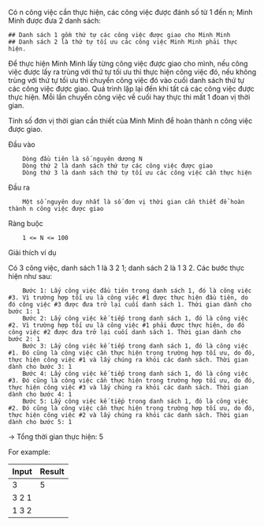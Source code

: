 Có n công việc cần thực hiện, các công việc được đánh số từ 1 đến n; Minh Minh được đưa 2 danh sách:

    ## Danh sách 1 gồm thứ tự các công việc được giao cho Minh Minh
    ## Danh sách 2 là thứ tự tối ưu các công việc Minh Minh phải thực hiện.

Để thực hiện Minh Minh lấy từng công việc được giao cho mình, nếu công việc được lấy ra trùng với thứ tự tối ưu thì thực hiện công việc đó, nếu không trùng với thứ tự tối ưu thì chuyển công việc đó vào cuối danh sách thứ tự các công việc được giao. Quá trình lặp lại đến khi tất cả các công việc được thực hiện. Mỗi lần chuyển công việc về cuối hay thực thi mất 1 đoan vị thời gian.

Tính số đơn vị thời gian cần thiết của Minh Minh để hoàn thành n công việc được giao.

Đầu vào
```
    Dòng đầu tiên là số nguyên dương N
    Dòng thứ 2 là danh sách thứ tự các công việc được giao
    Dòng thứ 3 là danh sách thứ tự tối ưu các công việc cần thực hiện
```
Đầu ra
```
    Một số nguyên duy nhất là số đơn vị thời gian cần thiết để hoàn thành n công việc được giao 
```

Ràng buộc
```
    1 <= N <= 100
```
Giải thích ví dụ

Có 3 công việc, danh sách 1 là 3 2 1; danh sách 2 là 1 3 2. Các bước thực hiện như sau:
```
    Bước 1: Lấy công việc đầu tiên trong danh sách 1, đó là công việc #3. Vì trường hợp tối ưu là công việc #1 được thực hiện đầu tiên, do đó công việc #3 được đưa trở lại cuối danh sách 1. Thời gian dành cho bước 1: 1
    Bước 2: Lấy công việc kế tiếp trong danh sách 1, đó là công việc #2. Vì trường hợp tối ưu là công việc #1 phải được thực hiện, do đó công việc #2 được đưa trở lại cuối danh sách 1. Thời gian dành cho bước 2: 1
    Bước 3: Lấy công việc kế tiếp trong danh sách 1, đó là công việc #1. Đó cũng là công việc cần thực hiện trong trường hợp tối ưu, do đó, thực hiện công việc #1 và lấy chúng ra khỏi các danh sách. Thời gian dành cho bước 3: 1
    Bước 4: Lấy công việc kế tiếp trong danh sách 1, đó là công việc #3. Đó cũng là công việc cần thực hiện trong trường hợp tối ưu, do đó, thực hiện công việc #3 và lấy chúng ra khỏi các danh sách. Thời gian dành cho bước 4: 1
    Bước 5: Lấy công việc kế tiếp trong danh sách 1, đó là công việc #2. Đó cũng là công việc cần thực hiện trong trường hợp tối ưu, do đó, thực hiện công việc #2 và lấy chúng ra khỏi các danh sách. Thời gian dành cho bước 5: 1
```
-> Tổng thời gian thực hiện: 5

For example:

|Input |  Result|
|------|--------|
|3     |  5     |
|3 2 1 |        |
|1 3 2 |        |
